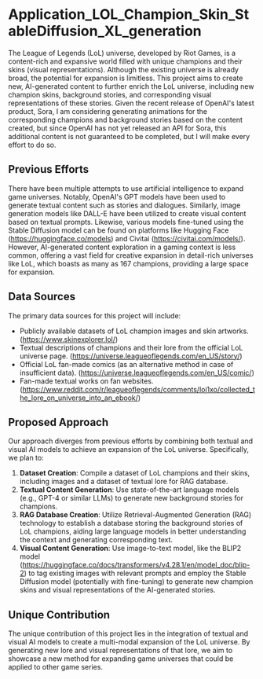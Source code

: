 # Application_LOL_Champion_Skin_StableDiffusion_XL_generation

The League of Legends (LoL) universe, developed by Riot Games, is a content-rich and expansive world filled with unique champions and their skins (visual representations). Although the existing universe is already broad, the potential for expansion is limitless. This project aims to create new, AI-generated content to further enrich the LoL universe, including new champion skins, background stories, and corresponding visual representations of these stories. Given the recent release of OpenAI's latest product, Sora, I am considering generating animations for the corresponding champions and background stories based on the content created, but since OpenAI has not yet released an API for Sora, this additional content is not guaranteed to be completed, but I will make every effort to do so.

## Previous Efforts

There have been multiple attempts to use artificial intelligence to expand game universes. Notably, OpenAI's GPT models have been used to generate textual content such as stories and dialogues. Similarly, image generation models like DALL-E have been utilized to create visual content based on textual prompts. Likewise, various models fine-tuned using the Stable Diffusion model can be found on platforms like Hugging Face (https://huggingface.co/models) and Civitai (https://civitai.com/models/). However, AI-generated content exploration in a gaming context is less common, offering a vast field for creative expansion in detail-rich universes like LoL, which boasts as many as 167 champions, providing a large space for expansion.

## Data Sources

The primary data sources for this project will include:

- Publicly available datasets of LoL champion images and skin artworks. (https://www.skinexplorer.lol/)
- Textual descriptions of champions and their lore from the official LoL universe page. (https://universe.leagueoflegends.com/en_US/story/)
- Official LoL fan-made comics (as an alternative method in case of insufficient data). (https://universe.leagueoflegends.com/en_US/comic/)
- Fan-made textual works on fan websites. (https://www.reddit.com/r/leagueoflegends/comments/loj1xo/collected_the_lore_on_universe_into_an_ebook/)

## Proposed Approach

Our approach diverges from previous efforts by combining both textual and visual AI models to achieve an expansion of the LoL universe. Specifically, we plan to:

1. **Dataset Creation**: Compile a dataset of LoL champions and their skins, including images and a dataset of textual lore for RAG database.
2. **Textual Content Generation**: Use state-of-the-art language models (e.g., GPT-4 or similar LLMs) to generate new background stories for champions.
3. **RAG Database Creation**: Utilize Retrieval-Augmented Generation (RAG) technology to establish a database storing the background stories of LoL champions, aiding large language models in better understanding the context and generating corresponding text.
4. **Visual Content Generation**: Use image-to-text model, like the BLIP2 model (https://huggingface.co/docs/transformers/v4.28.1/en/model_doc/blip-2) to tag existing images with relevant prompts and employ the Stable Diffusion model (potentially with fine-tuning) to generate new champion skins and visual representations of the AI-generated stories.

## Unique Contribution

The unique contribution of this project lies in the integration of textual and visual AI models to create a multi-modal expansion of the LoL universe. By generating new lore and visual representations of that lore, we aim to showcase a new method for expanding game universes that could be applied to other game series.
